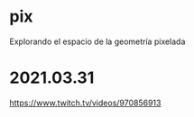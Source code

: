 # pix
Explorando el espacio de la geometría pixelada

# 2021.03.31

https://www.twitch.tv/videos/970856913
